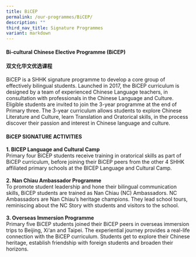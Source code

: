 ```yaml
---
title: BiCEP
permalink: /our-programmes/BiCEP/
description: ""
third_nav_title: Signature Programmes
variant: markdown
---
```

#### <b>Bi-cultural Chinese Elective Programme (BiCEP) 
#### 双文化华文优选课程</b>

BiCEP is a SHHK signature programme to develop a core group of effectively bilingual students. Launched in 2017, the BiCEP curriculum is designed by a team of experienced Chinese Language teachers, in consultation with professionals in the Chinese Language and Culture. 
Eligible students are invited to join the 3-year programme at the end of Primary three. The 3-year curriculum allows students to explore Chinese Literature and Culture, learn Translation and Oratorical skills, in the process discover their passion and interest in Chinese language and culture.

#### BiCEP SIGNATURE ACTIVITIES
<b>1. BICEP Language and Cultural Camp </b><br>
Primary four BiCEP students receive training in oratorical skills as part of BiCEP curriculum, before joining their BiCEP peers from the other 4 SHHK affiliated primary schools at the BICEP Language and Cultural Camp.<br><br>
<b>2. Nan Chiau Ambassador Programme </b><br>
To promote student leadership and hone their bilingual communication skills, BiCEP students are trained as Nan Chiau (NC) Ambassadors. NC Ambassadors are Nan Chiau’s heritage champions. They lead school tours, reminiscing about the NC Story with students and visitors to the school.<br><br>
<b>3. Overseas Immersion Programme</b><br>
Primary five BiCEP students joined their BiCEP peers in overseas immersion trips to Beijing, Xi‘an and Taipei. The experiential journey provides a real-life connection with the BiCEP curriculum. Students get to explore their Chinese heritage, establish friendship with foreign students and broaden their horizons.